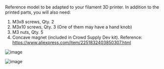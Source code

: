 Reference model to be adapted to your filament 3D printer. In addition to the printed parts, you will also need:
1) M3x8 screws, Qty. 2
2) M3x10 screws, Qty. 3 (One of them may have a hand knob)
3) M3 nuts, Qty. 5
4) Concave magnet (included in Crowd Supply Dev kit). Reference: https://www.aliexpress.com/item/2251832403850307.html

![image](https://github.com/Lite3DP/Lite3DP-Gen-2/assets/70020406/fe669663-6b06-4ae0-9f61-62d76d3059dc)

![image](https://github.com/Lite3DP/Lite3DP-Gen-2/assets/70020406/16e17e9e-8f82-4335-ab0f-f15892d971d3)
